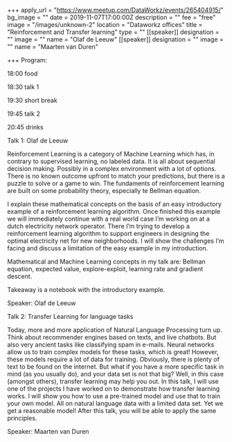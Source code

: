 +++
apply_url = "https://www.meetup.com/DataWorkz/events/265404915/"
bg_image = ""
date = 2019-11-07T17:00:00Z
description = ""
fee = "free"
image = "/images/unknown-2"
location = "Dataworkz offices"
title = "Reinforcement and Transfer learning"
type = ""
[[speaker]]
designation = ""
image = ""
name = "Olaf de Leeuw"
[[speaker]]
designation = ""
image = ""
name = "Maarten van Duren"

+++
Program:

18:00 food

18:30 talk 1

19:30 short break

19:45 talk 2

20:45 drinks

Talk 1: Olaf de Leeuw

Reinforcement Learning is a category of Machine Learning which has, in contrary to supervised learning, no labeled data. It is all about sequential decision making. Possibly in a complex environment with a lot of options. There is no known outcome upfront to match your predictions, but there is a puzzle to solve or a game to win. The fundaments of reinforcement learning are built on some probability theory, especially te Bellman equation.

I explain these mathematical concepts on the basis of an easy introductory example of a reinforcement learning algorithm. Once finished this example we will immediately continue with a real world case I’m working on at a dutch electricity network operator. There I’m trying to develop a reinforcement learning algorithm to support engineers in designing the optimal electricity net for new neighborhoods. I will show the challenges I’m facing and discuss a limitation of the easy example in my introduction.

Mathematical and Machine Learning concepts in my talk are: Bellman equation, expected value, explore-exploit, learning rate and gradient descent.

Takeaway is a notebook with the introductory example.

Speaker: Olaf de Leeuw

Talk 2: Transfer Learning for language tasks

Today, more and more application of Natural Language Processing turn up. Think about recommender engines based on texts, and live chatbots. But also very ancient tasks like classifying spam in e-mails. Neural networks allow us to train complex models for these tasks, which is great! However, these models require a lot of data for training. Obviously, there is plenty of text to be found on the internet. But what if you have a more specific task in mind (as you usually do), and your data set is not that big? Well, in this case (amongst others), transfer learning may help you out. In this talk, I will use one of the projects I have worked on to demonstrate how transfer learning works. I will show you how to use a pre-trained model and use that to train your own model. All on natural language data with a limited data set. Yet we get a reasonable model! After this talk, you will be able to apply the same principles.

Speaker: Maarten van Duren